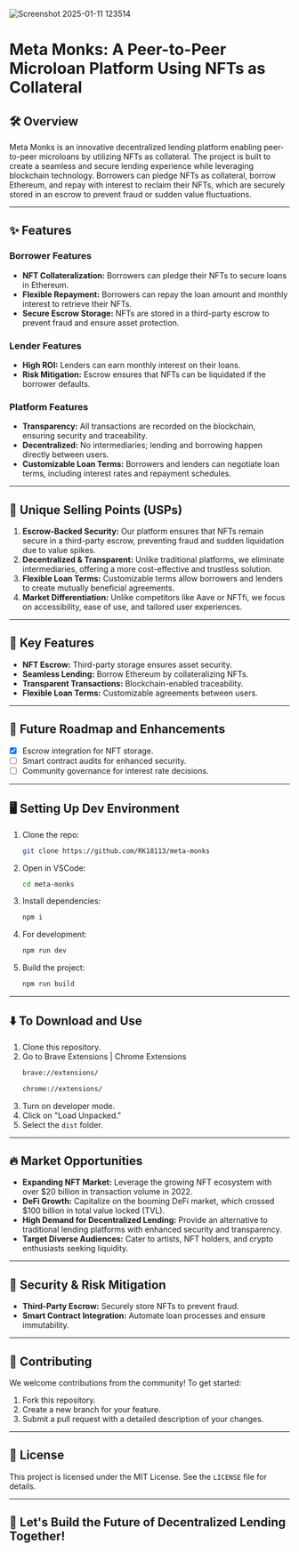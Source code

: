 
![Screenshot 2025-01-11 123514](https://github.com/user-attachments/assets/a1cea7b0-09bf-40ef-97f8-b50709f3c5b5)

# Meta Monks: A Peer-to-Peer Microloan Platform Using NFTs as Collateral

## 🛠️ Overview
Meta Monks is an innovative decentralized lending platform enabling peer-to-peer microloans by utilizing NFTs as collateral. The project is built to create a seamless and secure lending experience while leveraging blockchain technology. Borrowers can pledge NFTs as collateral, borrow Ethereum, and repay with interest to reclaim their NFTs, which are securely stored in an escrow to prevent fraud or sudden value fluctuations.

---

## ✨ Features

### Borrower Features
- **NFT Collateralization:** Borrowers can pledge their NFTs to secure loans in Ethereum.
- **Flexible Repayment:** Borrowers can repay the loan amount and monthly interest to retrieve their NFTs.
- **Secure Escrow Storage:** NFTs are stored in a third-party escrow to prevent fraud and ensure asset protection.

### Lender Features
- **High ROI:** Lenders can earn monthly interest on their loans.
- **Risk Mitigation:** Escrow ensures that NFTs can be liquidated if the borrower defaults.

### Platform Features
- **Transparency:** All transactions are recorded on the blockchain, ensuring security and traceability.
- **Decentralized:** No intermediaries; lending and borrowing happen directly between users.
- **Customizable Loan Terms:** Borrowers and lenders can negotiate loan terms, including interest rates and repayment schedules.

---

## 🔑 Unique Selling Points (USPs)

1. **Escrow-Backed Security:** Our platform ensures that NFTs remain secure in a third-party escrow, preventing fraud and sudden liquidation due to value spikes.
2. **Decentralized & Transparent:** Unlike traditional platforms, we eliminate intermediaries, offering a more cost-effective and trustless solution.
3. **Flexible Loan Terms:** Customizable terms allow borrowers and lenders to create mutually beneficial agreements.
4. **Market Differentiation:** Unlike competitors like Aave or NFTfi, we focus on accessibility, ease of use, and tailored user experiences.

---

## 🌟 Key Features

- **NFT Escrow:** Third-party storage ensures asset security.
- **Seamless Lending:** Borrow Ethereum by collateralizing NFTs.
- **Transparent Transactions:** Blockchain-enabled traceability.
- **Flexible Loan Terms:** Customizable agreements between users.

---

## 🔮 Future Roadmap and Enhancements

- [x] Escrow integration for NFT storage.
- [ ] Smart contract audits for enhanced security.
- [ ] Community governance for interest rate decisions.

---

## 🖥️ Setting Up Dev Environment

1. Clone the repo:
    ```bash
    git clone https://github.com/RK18113/meta-monks
    ```
2. Open in VSCode:
    ```bash
    cd meta-monks
    ```
3. Install dependencies:
    ```bash
    npm i
    ```
4. For development:
    ```bash
    npm run dev
    ```
5. Build the project:
    ```bash
    npm run build
    ```

---

## ⬇️ To Download and Use

1. Clone this repository.
2. Go to Brave Extensions | Chrome Extensions
    ```bash
    brave://extensions/
    ```
    ```bash
    chrome://extensions/
    ```
3. Turn on developer mode.
4. Click on "Load Unpacked."
5. Select the `dist` folder.

---

## 🔥 Market Opportunities
- **Expanding NFT Market:** Leverage the growing NFT ecosystem with over $20 billion in transaction volume in 2022.
- **DeFi Growth:** Capitalize on the booming DeFi market, which crossed $100 billion in total value locked (TVL).
- **High Demand for Decentralized Lending:** Provide an alternative to traditional lending platforms with enhanced security and transparency.
- **Target Diverse Audiences:** Cater to artists, NFT holders, and crypto enthusiasts seeking liquidity.

---

## 🔐 Security & Risk Mitigation
- **Third-Party Escrow:** Securely store NFTs to prevent fraud.
- **Smart Contract Integration:** Automate loan processes and ensure immutability.

---

## 🤝 Contributing

We welcome contributions from the community! To get started:
1. Fork this repository.
2. Create a new branch for your feature.
3. Submit a pull request with a detailed description of your changes.

---

## 📄 License
This project is licensed under the MIT License. See the `LICENSE` file for details.

---

## 🚀 Let's Build the Future of Decentralized Lending Together!
